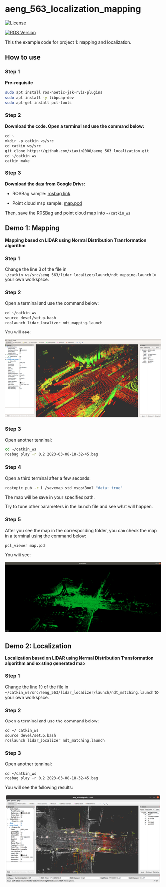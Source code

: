 # aeng_563_localization_mapping

[![License](https://img.shields.io/badge/license-MIT-green)](LICENSE)

[![ROS Version](https://img.shields.io/badge/ROS-Noetic-green)](https://wiki.ros.org/noetic)

This the example code for project 1: mapping and localization.

## How to use

### Step 1

**Pre-requisite**

```bash
sudo apt install ros-noetic-jsk-rviz-plugins
sudo apt install -y libpcap-dev 
sudo apt-get install pcl-tools
```

### Step 2

**Download the code. Open a terminal and use the command below:**

```
cd ~
mkdir -p catkin_ws/src
cd catkin_ws/src
git clone https://github.com/xiaxin2000/aeng_563_localization.git
cd ~/catkin_ws
catkin_make
```

### Step 3

**Download the data from Google Drive:**

- ROSBag sample: [rosbag link](https://drive.google.com/file/d/1LYQiMRAl_39MFMlcwxHxtLVEe-fCAoZK/view?usp=sharing)

- Point cloud map sample: [map.pcd](https://drive.google.com/file/d/1YDWAhN4uz1tXbDw4xwanHIIWhBYTaNpI/view?usp=sharing)

Then, save the ROSBag and point cloud map into `~/catkin_ws`

## Demo 1: Mapping

 **Mapping based on LIDAR using Normal Distribution Transformation algorithm**

### Step 1

Change the line 3 of the file in `~/catkin_ws/src/aeng_563/lidar_localizer/launch/ndt_mapping.launch` to your own workspace. 

### Step 2

Open a terminal and use the command below:

```
cd ~/catkin_ws
source devel/setup.bash
roslaunch lidar_localizer ndt_mapping.launch
```

You will see: 

![](./figs/loc1.png)

### Step 3

Open another terminal:

```bash
cd ~/catkin_ws
rosbag play -r 0.2 2023-03-08-18-32-45.bag
```

### Step 4

Open a third terminal after a few seconds:

```bash
rostopic pub -r 1 /savemap std_msgs/Bool "data: true"
```

The map will be save in your specified path. 

Try to tune other parameters in the launch file and see what will happen. 

### Step 5

After you see the map in the corresponding folder, you can check the map in a terminal using the command below:

```bash
pcl_viewer map.pcd
```

You will see: 

![](./figs/loc2.png)

## Demo 2: Localization 

**Localization based on LIDAR using Normal Distribution Transformation algorithm and existing generated map**

### Step 1

Change the line 10 of the file in `~/catkin_ws/src/aeng_563/lidar_localizer/launch/ndt_matching.launch` to your own workspace. 

### Step 2

Open a terminal and use the command below:

```
cd ~/ catkin_ws
source devel/setup.bash
roslaunch lidar_localizer ndt_matching.launch
```

### Step 3

Open another terminal:

```
cd ~/catkin_ws
rosbag play -r 0.2 2023-03-08-18-32-45.bag
```

You will see the following results:

![](./figs/loc3.png)

